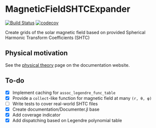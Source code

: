 # MagneticFieldSHTCExpander

[![Build Status](https://github.com/abhro/MagneticFieldSHTCExpander.jl/actions/workflows/CI.yml/badge.svg?branch=main)](https://github.com/abhro/MagneticFieldSHTCExpander.jl/actions/workflows/CI.yml?query=branch%3Amain)
[![codecov](https://codecov.io/gh/abhro/MagneticFieldSHTCExpander.jl/graph/badge.svg?token=AYZRY7JV8E)](https://codecov.io/gh/abhro/MagneticFieldSHTCExpander.jl)

Create grids of the solar magnetic field based on provided Spherical Harmonic Transform Coefficients (SHTC)

## Physical motivation
See the [physical theory](https://abhro.github.io/MagneticFieldSHTCExpander.jl/dev/physical-theory/) page on the documentation website.

## To-do
- [x] Implement caching for `assoc_legendre_func_table`
- [x] Provide a `collect`-like function for magnetic field at many `(r, θ, φ)`
- [ ] Write tests to cover real-world SHTC files
- [x] Create documentation/Documenter.jl base
- [x] Add coverage indicator
- [x] Add dispatching based on Legendre polynomial table
